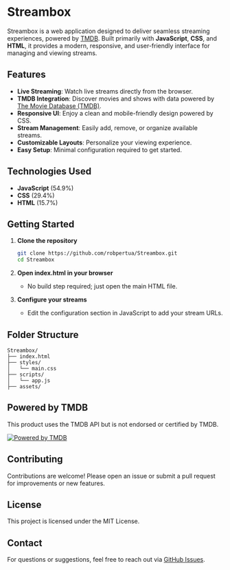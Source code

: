 # Streambox

Streambox is a web application designed to deliver seamless streaming experiences, powered by [TMDB](https://www.themoviedb.org/). Built primarily with **JavaScript**, **CSS**, and **HTML**, it provides a modern, responsive, and user-friendly interface for managing and viewing streams.

## Features

- **Live Streaming**: Watch live streams directly from the browser.
- **TMDB Integration**: Discover movies and shows with data powered by [The Movie Database (TMDB)](https://www.themoviedb.org/).
- **Responsive UI**: Enjoy a clean and mobile-friendly design powered by CSS.
- **Stream Management**: Easily add, remove, or organize available streams.
- **Customizable Layouts**: Personalize your viewing experience.
- **Easy Setup**: Minimal configuration required to get started.

## Technologies Used

- **JavaScript** (54.9%)
- **CSS** (29.4%)
- **HTML** (15.7%)

## Getting Started

1. **Clone the repository**
   ```bash
   git clone https://github.com/robpertua/Streambox.git
   cd Streambox
   ```

2. **Open index.html in your browser**
   - No build step required; just open the main HTML file.

3. **Configure your streams**
   - Edit the configuration section in JavaScript to add your stream URLs.

## Folder Structure

```
Streambox/
├── index.html
├── styles/
│   └── main.css
├── scripts/
│   └── app.js
├── assets/
```

## Powered by TMDB

This product uses the TMDB API but is not endorsed or certified by TMDB.

[![Powered by TMDB](https://www.themoviedb.org/assets/2/v4/logos/208x226-powered-by-square-blue-ee4b1d1a98e3b6e9e0f1a89e3b3631c4b5cddf0c3b70b6c6ec2a0b8c0e2b3a36.png)](https://www.themoviedb.org/)

## Contributing

Contributions are welcome! Please open an issue or submit a pull request for improvements or new features.

## License

This project is licensed under the MIT License.

## Contact

For questions or suggestions, feel free to reach out via [GitHub Issues](https://github.com/robpertua/Streambox/issues).
